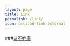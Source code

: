 ```yaml
---
layout: page
title: Link
permalink: /link/
icon: octicon-link-external
---
```


###[诗不姓唐](http://weibo.com/youngpeanut/)
